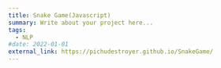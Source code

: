 ```yaml
---
title: Snake Game(Javascript)
summary: Write about your project here...
tags:
  - NLP
#date: 2022-01-01
external_link: https://pichudestroyer.github.io/SnakeGame/
---
```

